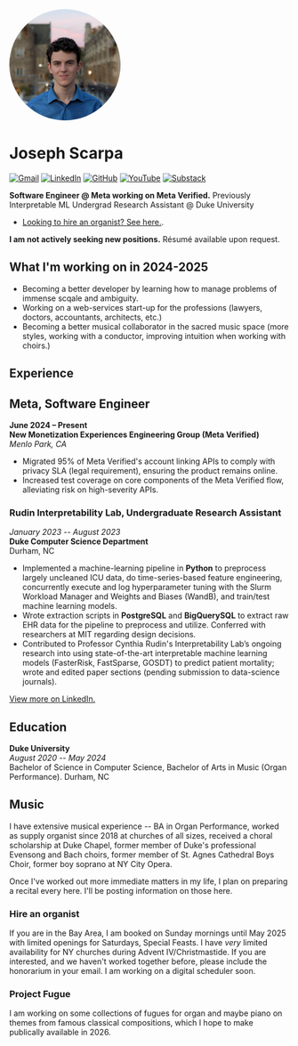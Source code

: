 <title>Joseph C. Scarpa</title>
<img style = "border-radius: 50%;" width = 200 src="headshot.png" />

# Joseph Scarpa

[![Gmail](https://img.shields.io/badge/Gmail-D14836?style=for-the-badge&logo=gmail&logoColor=white)](mailto:josephc.scarpa@gmail.com) [![LinkedIn](https://img.shields.io/badge/linkedin-%230077B5.svg?style=for-the-badge&logo=linkedin&logoColor=white)](https://www.linkedin.com/in/joseph-c-scarpa/) [![GitHub](https://img.shields.io/badge/GitHub-100000?style=for-the-badge&logo=github&logoColor=white)](https://github.com/josephcscarpa) [![YouTube](https://img.shields.io/badge/YouTube-%23FF0000.svg?style=for-the-badge&logo=YouTube&logoColor=white)](https://www.youtube.com/channel/UC0wFYqv_OqGI2g4v84Atiag) [![Substack](https://img.shields.io/badge/Substack-%23006f5c.svg?style=for-the-badge&logo=substack&logoColor=white)](https://substack.com/@josephcscarpa)


**Software Engineer @ Meta working on Meta Verified.**
Previously Interpretable ML Undergrad Research Assistant @ Duke University

- [Looking to hire an organist? See here.](#music-section).
  
**I am not actively seeking new positions.** Résumé available upon request.

## What I'm working on in 2024-2025
- Becoming a better developer by learning how to manage problems of immense scqale and ambiguity.
- Working on a web-services start-up for the professions (lawyers, doctors, accountants, architects, etc.)
- Becoming a better musical collaborator in the sacred music space (more styles, working with a conductor, improving intuition when working with choirs.) 

## Experience

## Meta, Software Engineer
**June 2024 – Present**  
**New Monetization Experiences Engineering Group (Meta Verified)**  
*Menlo Park, CA*
- Migrated 95% of Meta Verified's account linking APIs to comply with privacy SLA (legal requirement), ensuring the product remains online.
- Increased test coverage on core components of the Meta Verified flow, alleviating risk on high-severity APIs.   

### Rudin Interpretability Lab, Undergraduate Research Assistant
*January 2023 -- August 2023*  
**Duke Computer Science Department**  
Durham, NC  
- Implemented a machine-learning pipeline in **Python** to preprocess largely uncleaned ICU data, do time-series-based feature engineering, concurrently execute and log hyperparameter tuning with the Slurm Workload Manager and Weights and Biases (WandB), and train/test machine learning models.
- Wrote extraction scripts in **PostgreSQL** and **BigQuerySQL** to extract raw EHR data for the pipeline to preprocess and utilize. Conferred with researchers at MIT regarding design decisions.
- Contributed to Professor Cynthia Rudin's Interpretability Lab’s ongoing research into using state-of-the-art interpretable machine learning models (FasterRisk, FastSparse, GOSDT) to predict patient mortality; wrote and edited paper sections (pending submission to data-science journals).

[View more on LinkedIn.](https://www.linkedin.com/in/joseph-c-scarpa/)

## Education
**Duke University**  
*August 2020 -- May 2024*  
Bachelor of Science in Computer Science, Bachelor of Arts in Music (Organ Performance).
Durham, NC 

## <a name="music-section">Music</a>

I have extensive musical experience -- BA in Organ Performance, worked as supply organist since 2018 at churches of all sizes, received a choral scholarship at Duke Chapel, former member of Duke's professional Evensong and Bach choirs, former member of St. Agnes Cathedral Boys Choir, former boy soprano at NY City Opera. 

Once I've worked out more immediate matters in my life, I plan on preparing a recital every here. I'll be posting information on those here. 

### Hire an organist
If you are in the Bay Area, I am booked on Sunday mornings until May 2025 with limited openings for Saturdays, Special Feasts. I have *very* limited availability for NY churches during Advent IV/Christmastide. If you are interested, and we haven't worked together before, please include the honorarium in your email. I am working on a digital scheduler soon. 

### Project Fugue
I am working on some collections of fugues for organ and maybe piano on themes from famous classical compositions, which I hope to make publically available in 2026. 



